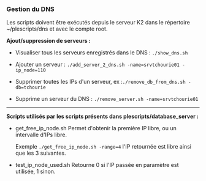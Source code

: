 ### Gestion du DNS

Les scripts doivent être exécutés depuis le serveur K2 dans le répertoire ~/plescripts/dns
et avec le compte root.

__Ajout/suppression de serveurs :__

*	Visualiser tous les serveurs enregistrés dans le DNS : `./show_dns.sh`

*	Ajouter un serveur : `./add_server_2_dns.sh -name=srvtchourie01 -ip_node=110`

*	Supprimer toutes les IPs d'un serveur, ex :`./remove_db_from_dns.sh -db=tchourie`

*	Supprime un serveur du DNS : `./remove_server.sh -name=srvtchourie01`

--------------------------------------------------------------------------------

__Scripts utilisés par les scripts présents dans plescripts/database_server :__

*	get_free_ip_node.sh
	Permet d'obtenir la première IP libre, ou un intervalle d'IPs libre.

	Exemple `./get_free_ip_node.sh -range=4` l'IP retournée est libre ainsi que
	les 3 suivantes.

*	test_ip_node_used.sh
	Retourne 0 si l'IP passée en paramètre est utilisée, 1 sinon.

